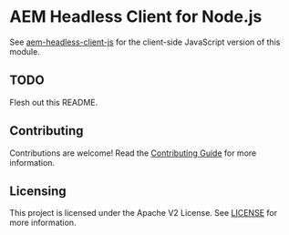 # AEM Headless Client for Node.js

See [aem-headless-client-js](https://github.com/adobe/aem-headless-client-js) for the client-side JavaScript version of this module.

## TODO

Flesh out this README.
## Contributing

Contributions are welcome! Read the [Contributing Guide](./.github/CONTRIBUTING.md) for more information.

## Licensing

This project is licensed under the Apache V2 License. See [LICENSE](LICENSE) for more information.
